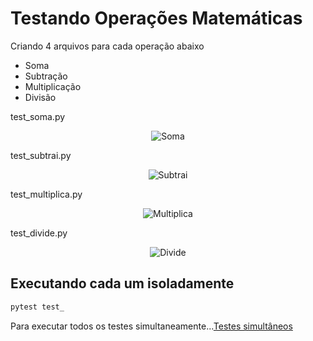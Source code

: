 # Testando Operações Matemáticas

Criando 4 arquivos para cada operação abaixo

- Soma
- Subtração
- Multiplicação
- Divisão

test_soma.py

<div align="center">

![Soma](../../images/soma.png)

</div>

test_subtrai.py

<div align="center">

![Subtrai](../../images/subtrai.png)

</div>

test_multiplica.py

<div align="center">

![Multiplica](../../images/multiplica.png)

</div>

test_divide.py

<div align="center">

![Divide](../../images/divide.png)

</div>

## Executando cada um isoladamente

```bash
pytest test_
```

Para executar todos os testes simultaneamente...[Testes simultâneos](../../teste-python/multiplos-testes/multiplos.md)